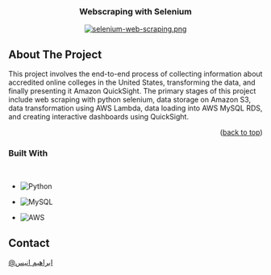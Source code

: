 <a name="readme-top"></a>

<!-- PROJECT TITLE AND LOGO -->
<br />
<div align="center">
  
   <h3 align="center">Webscraping with Selenium</h3>

[![selenium-web-scraping.png](https://i.postimg.cc/s2LbznY7/selenium-web-scraping.png)](https://postimg.cc/p9DsYJ1L)

</div>



<!-- ABOUT THE PROJECT -->
## About The Project

This project involves the end-to-end process of collecting information about accredited online colleges in the United States, transforming the data, and finally presenting it Amazon QuickSight. The primary stages of this project include web scraping with python selenium, data storage on Amazon S3, data transformation using AWS Lambda, data loading into AWS MySQL RDS, and creating interactive dashboards using QuickSight.



<p align="right">(<a href="#readme-top">back to top</a>)</p>



### Built With
<br/>

* ![Python](https://img.shields.io/badge/python-3670A0?style=for-the-badge&logo=python&logoColor=ffdd54)

* ![MySQL](https://img.shields.io/badge/mysql-%23000.svg?style=for-the-badge&logo=mysql&logoColor=white)

* ![AWS](https://img.shields.io/badge/AWS-%23FF9900.svg?style=for-the-badge&logo=amazon-aws&logoColor=white)








<!-- CONTACT -->
## Contact

[@ابراهيم انيس](https://twitter.com/ibrahim__Anees)




